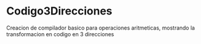 # Codigo3Direcciones
Creacion de compilador basico para operaciones aritmeticas, mostrando la transformacion en codigo en 3 direcciones
